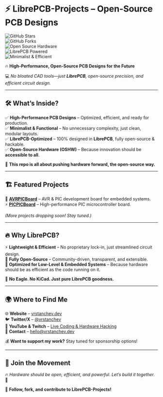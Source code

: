 # ⚡ LibrePCB-Projects – Open-Source PCB Designs  

![GitHub Stars](https://img.shields.io/github/stars/vrstanchev/LibrePCB-Projects?style=flat-square&color=yellow)  
![GitHub Forks](https://img.shields.io/github/forks/vrstanchev/LibrePCB-Projects?style=flat-square&color=blue)  
![Open Source Hardware](https://img.shields.io/badge/Hardware-Open%20Source-green?style=flat-square)  
![LibrePCB Powered](https://img.shields.io/badge/Powered%20By-LibrePCB-red?style=flat-square)  
![Minimalist & Efficient](https://img.shields.io/badge/Design-Minimalist%20%26%20Efficient-blue?style=flat-square)  

🔥 **High-Performance, Open-Source PCB Designs for the Future**  

💻 _No bloated CAD tools—just **LibrePCB**, open-source precision, and efficient circuit design._  

---

## 🛠️ What’s Inside?  

✅ **High-Performance PCB Designs** – Optimized, efficient, and ready for production.  
✅ **Minimalist & Functional** – No unnecessary complexity, just clean, modular layouts.  
✅ **LibrePCB-Optimized** – 100% designed in **LibrePCB**, fully open-source & hackable.  
✅ **Open-Source Hardware (OSHW)** – Because innovation should be **accessible to all**.  

🚀 **This repo is all about pushing hardware forward, the open-source way.**  

---

## 🏗️ Featured Projects  

🚀 **[AVRPICBoard](https://github.com/vrstanchev/LibrePCB-Projects/tree/master/AVRPICBoard)** – AVR & PIC development board for embedded systems.  
⚡ **[PICPICBoard](https://github.com/vrstanchev/LibrePCB-Projects/tree/master/PICPICBoard)** – High-performance PIC microcontroller board.  

_(More projects dropping soon! Stay tuned.)_  

---

## 🔥 Why LibrePCB?  

⚡ **Lightweight & Efficient** – No proprietary lock-in, just streamlined circuit design.  
🔬 **Fully Open-Source** – Community-driven, transparent, and extensible.  
💾 **Optimized for Low-Level & Embedded Systems** – Because hardware should be as efficient as the code running on it.  

📢 **No Eagle. No KiCad. Just pure LibrePCB goodness.**  

---

## 🌍 Where to Find Me  

🌐 **Website** – [vrstanchev.dev](https://vrstanchev.dev)  
🐦 **Twitter/X** – [@vrstanchev](https://twitter.com/vrstanchev)  
🎥 **YouTube & Twitch** – [Live Coding & Hardware Hacking](https://www.twitch.tv/vrstanchev)  
📧 **Contact** – hello@vrstanchev.dev  

💰 **Want to support my work?** Stay tuned for sponsorship options!  

---

## 🚀 Join the Movement  

🔥 _Hardware should be open, efficient, and powerful. Let’s build it together._ 🚀  

👊 **Follow, fork, and contribute to LibrePCB-Projects!**  
